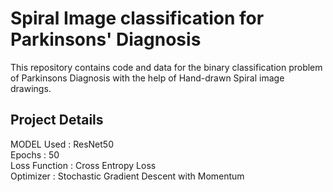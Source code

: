# Spiral Image classification for Parkinsons' Diagnosis

This repository contains code and data for the binary classification problem of Parkinsons Diagnosis with the help of Hand-drawn Spiral image drawings.

## Project Details

MODEL Used : ResNet50 <br />
Epochs : 50    <br />
Loss Function : Cross Entropy Loss <br />
Optimizer : Stochastic Gradient Descent with Momentum<br />
